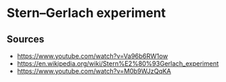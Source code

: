 # Stern–Gerlach experiment

## Sources

- https://www.youtube.com/watch?v=Va96b6RW1ow
- https://en.wikipedia.org/wiki/Stern%E2%80%93Gerlach_experiment
- https://www.youtube.com/watch?v=M0b9WJzQqKA

